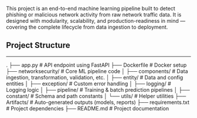 This project is an end-to-end machine learning pipeline built to detect phishing or malicious network activity from raw network traffic data. It is designed with modularity, scalability, and production-readiness in mind — covering the complete lifecycle from data ingestion to deployment.

## Project Structure
---
.
├── app.py                 # API endpoint using FastAPI
├── Dockerfile             # Docker setup
├── networksecurity/       # Core ML pipeline code
│   ├── components/        # Data ingestion, transformation, validation, etc.
│   ├── entity/            # Data and config entities
│   ├── exception/         # Custom error handling
│   ├── logging/           # Logging logic
│   ├── pipeline/          # Training & batch prediction pipelines
│   ├── constant/          # Schema and path constants
│   └── utils/             # Helper utilities
├── Artifacts/             # Auto-generated outputs (models, reports)
├── requirements.txt       # Project dependencies
├── README.md              # Project documentation
```
